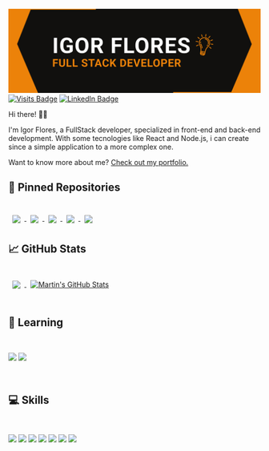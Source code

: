 [![Igor Flores GitHub Banner](./images/banner.png)](https://igorfloresdev.vercel.app)
[![Visits Badge](https://badges.pufler.dev/visits/igorfloresdev/igorfloresdev)](https://igorfloresdev.vercel.app)
[![LinkedIn Badge](https://img.shields.io/badge/LinkedIn-Profile-informational?style=flat&logo=linkedin&logoColor=white&color=0D76A8)](https://www.linkedin.com/in/igorfloresdev/)

Hi there! 👋🏻

I'm Igor Flores, a FullStack developer, specialized in front-end and back-end development. With some tecnologies like React and Node.js, i can create since a simple application to a more complex one.

Want to know more about me? [Check out my portfolio.](https://igorfloresdev.vercel.app)

## 📌 Pinned Repositories
  
<br>

<a href="https://github.com/igorfloresdev/pandora-web">
  <img align="center" style="margin:0.5rem" src="https://readme-stats.jonas-bernard.dev/api/pin/?username=igorfloresdev&repo=pandora-web&title_color=ffffff&text_color=c9cacc&icon_color=4AB197&bg_color=11100E" />
</a>

<a href="https://github.com/igorfloresdev/mybox">
  <img align="center" style="margin:0.5rem" src="https://readme-stats.jonas-bernard.dev/api/pin/?username=igorfloresdev&repo=mybox&title_color=ffffff&text_color=c9cacc&icon_color=4AB197&bg_color=11100E" />
</a>

<a href="https://github.com/igorfloresdev/cute-portfolio">
  <img align="center" style="margin:0.5rem" src="https://readme-stats.jonas-bernard.dev/api/pin/?username=igorfloresdev&repo=cute-portfolio&title_color=ffffff&text_color=c9cacc&icon_color=4AB197&bg_color=11100E" />
</a>

<a href="https://github.com/igorfloresdev/bikcraft">
  <img align="center" style="margin:0.5rem" src="https://readme-stats.jonas-bernard.dev/api/pin/?username=igorfloresdev&repo=bikcraft&title_color=ffffff&text_color=c9cacc&icon_color=4AB197&bg_color=11100E" />
</a>

<a href="https://github.com/igorfloresdev/lobo">
  <img align="center" style="margin:0.5rem" src="https://readme-stats.jonas-bernard.dev/api/pin/?username=igorfloresdev&repo=lobo&title_color=ffffff&text_color=c9cacc&icon_color=4AB197&bg_color=11100E" />
</a>

## &#x1f4c8; GitHub Stats

<br>

<a href="https://github.com/igorfloresdev">
  <img align="center" style="margin:0.5rem" src="https://readme-stats.jonas-bernard.dev/api/top-langs/?username=igorfloresdev&hide=html,css&title_color=ffffff&text_color=c9cacc&icon_color=4AB197&bg_color=11100E" />
</a>

<a href="https://github.com/igorfloresdev">
  <img align="center" style="margin:0.5rem" src="https://readme-stats.jonas-bernard.dev/api?username=igorfloresdev&show_icons=true&line_height=27&count_private=true&title_color=ffffff&text_color=c9cacc&icon_color=4AB097&bg_color=11100E" alt="Martin's GitHub Stats" />
</a>

<br>
<br>

 <h2>📖 Learning </h2>
 <br>
  <p>
    <img src="https://img.shields.io/badge/.NET-512BD4?style=for-the-badge&logo=dotnet&logoColor=white"/>
    <img src="https://img.shields.io/badge/C%23-239120?style=for-the-badge&logo=csharp&logoColor=white"/>
  <p>
  <br>
 <h2>💻 Skills </h2>
 <br>
  <p>
    <img src="https://img.shields.io/badge/Next.js-000000.svg?style=for-the-badge&logo=nextdotjs&logoColor=white" />
    <img src="https://img.shields.io/badge/React-61DAFB.svg?style=for-the-badge&logo=React&logoColor=black" />
    <img src="https://img.shields.io/badge/Tailwind%20CSS-06B6D4.svg?style=for-the-badge&logo=Tailwind-CSS&logoColor=white" />
    <img src="https://img.shields.io/badge/Node.js-339933.svg?style=for-the-badge&logo=nodedotjs&logoColor=white" />
    <img src="https://img.shields.io/badge/Prisma-2D3748.svg?style=for-the-badge&logo=Prisma&logoColor=white" />
    <img src="https://img.shields.io/badge/MySQL-4479A1.svg?style=for-the-badge&logo=MySQL&logoColor=white" />
    <img src="https://img.shields.io/badge/MongoDB-47A248.svg?style=for-the-badge&logo=MongoDB&logoColor=white" />
  <p>
  <br>



